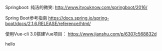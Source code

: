 Springboot:
纯洁的微笑: http://www.ityouknow.com/springboot/2016/

Spring Boot参考指南
https://docs.spring.io/spring-boot/docs/2.1.6.RELEASE/reference/html/

使用Vue-cli 3.0搭建Vue项目：
https://www.jianshu.com/p/6307c568832d

hello